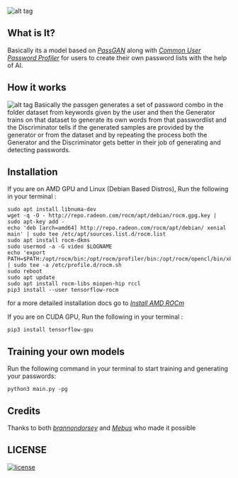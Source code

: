 ![alt tag](https://i.postimg.cc/GmdZdfb1/image-removebg-preview.png)

## What is It?
Basically its a model based on [_PassGAN_](https://github.com/brannondorsey/PassGAN) along with [_Common User Password Profiler_](https://github.com/Mebus/cupp) for users to create their own password lists with the help of AI.

## How it works
![alt tag](https://miro.medium.com/max/1400/1*5rMmuXmAquGTT-odw-bOpw.jpeg)
Basically the passgen generates a set of password combo in the folder dataset from keywords given by the user and then the Generator trains on that dataset to generate its own words from that passwordlist and the Discriminator tells if the generated samples are provided by the generator or from the dataset and by repeating the process both the Generator and the Discriminator gets better in their job of generating and detecting passwords.

## Installation
If you are on AMD GPU and Linux (Debian Based Distros),
Run the following in your terminal :

```
sudo apt install libnuma-dev
wget -q -O - http://repo.radeon.com/rocm/apt/debian/rocm.gpg.key | sudo apt-key add -
echo 'deb [arch=amd64] http://repo.radeon.com/rocm/apt/debian/ xenial main' | sudo tee /etc/apt/sources.list.d/rocm.list
sudo apt install rocm-dkms
sudo usermod -a -G video $LOGNAME
echo 'export PATH=$PATH:/opt/rocm/bin:/opt/rocm/profiler/bin:/opt/rocm/opencl/bin/x86_64' | sudo tee -a /etc/profile.d/rocm.sh
sudo reboot
sudo apt update
sudo apt install rocm-libs miopen-hip rccl
pip3 install --user tensorflow-rocm
```
for a more detailed installation docs go to [_Install AMD ROCm_](https://rocmdocs.amd.com/en/latest/Installation_Guide/Installation-Guide.html)

If you are on CUDA GPU,
Run the following in your terminal :
```
pip3 install tensorflow-gpu
```
## Training your own models
Run the following command in your terminal to start training and generating your passwords:
```
python3 main.py -pg
```

## Credits 
Thanks to both [_brannondorsey_](https://github.com/brannondorsey) and [_Mebus_](https://github.com/Mebus) who made it possible

## LICENSE
[![license](https://img.shields.io/github/license/Chr0m0s0m3s/DeadTrap.svg?style=flat-square)](https://github.com/Chr0m0s0m3s/PassCracker/blob/master/LICENSE)

